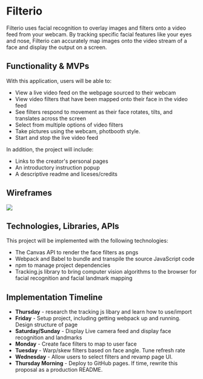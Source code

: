 # Filterio
Filterio uses facial recognition to overlay images and filters onto a video feed from your webcam. By tracking specific facial features like your eyes and nose, Filterio can accurately map images onto the video stream of a face and display the output on a screen.

## Functionality & MVPs
With this application, users will be able to:
* View a live video feed on the webpage sourced to their webcam
* View video filters that have been mapped onto their face in the video feed
* See filters respond to movement as their face rotates, tilts, and translates across the screen
* Select from multiple options of video filters
* Take pictures using the webcam, photbooth style.
* Start and stop the live video feed

In addition, the project will include:
* Links to the creator's personal pages
* An introductory instruction popup
* A descriptive readme and liceses/credits

## Wireframes
<img src="https://github.com/njpietrow/Filterio/blob/main/readme_files/Screen%20Shot%202022-02-24%20at%204.35.53%20PM.png"> 

## Technologies, Libraries, APIs
This project will be implemented with the following technologies:

* The Canvas API to render the face filters as pngs
* Webpack and Babel to bundle and transpile the source JavaScript code
* npm to manage project dependencies
* Tracking.js library to bring computer vision algorithms to the browser for facial recognition and facial landmark mapping

## Implementation Timeline
* **Thursday** - research the tracking js libary and learn how to use/import
* **Friday** - Setup project, including getting webpack up and running. Design structure of page
* **Saturday/Sunday** - Display Live camera feed and display face recognition and landmarks
* **Monday** - Create face filters to map to user face
* **Tuesday** - Warp/skew filters based on face angle. Tune refresh rate
* **Wednesday** - Allow users to select filters and revamp page UI. 
* **Thursday Morning** - Deploy to GitHub pages. If time, rewrite this proposal as a production README.

